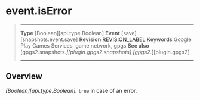 # event.isError

> --------------------- ------------------------------------------------------------------------------------------
> __Type__              [Boolean][api.type.Boolean]
> __Event__             [save][snapshots.event.save]
> __Revision__          [REVISION_LABEL](REVISION_URL)
> __Keywords__          Google Play Games Services, game network, gpgs
> __See also__          [gpgs2.snapshots.*][plugin.gpgs2.snapshots]
>                       [gpgs2.*][plugin.gpgs2]
> --------------------- ------------------------------------------------------------------------------------------

## Overview

_[Boolean][api.type.Boolean]._ `true` in case of an error.